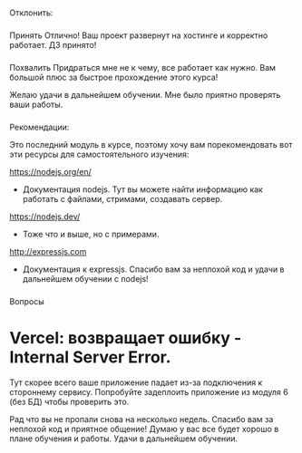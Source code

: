 ###
Отклонить:

###
Принять
Отлично! Ваш проект развернут на хостинге и корректно работает. ДЗ принято!


###
Похвалить
Придраться мне не к чему, все работает как нужно. Вам большой плюс за быстрое прохождение этого курса!

Желаю удачи в дальнейшем обучении. Мне было приятно проверять ваши работы.

###
Рекомендации:

Это последний модуль в курсе, поэтому хочу вам порекомендовать вот эти ресурсы для самостоятельного изучения:

https://nodejs.org/en/
 - Документация nodejs. Тут вы можете найти информацию как работать с файлами, стримами, создавать сервер.

https://nodejs.dev/
 - Тоже что и выше, но с примерами.

http://expressjs.com
 - Документация к expressjs.
Спасибо вам за неплохой код и удачи в дальнейшем обучении с nodejs!

###
Вопросы

# Vercel: возвращает ошибку  - Internal Server Error.
Тут скорее всего ваше приложение падает из-за подключения к стороннему сервису. Попробуйте задеплоить приложение из модуля 6 (без БД) чтобы проверить это.


Рад что вы не пропали снова на несколько недель. Спасибо вам за неплохой код и приятное общение! Думаю у вас все будет хорошо в плане обучения и работы. Удачи в дальнейшем обучении.
